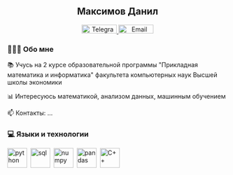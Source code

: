 <div id = "header", align = "center">
    <h2> Максимов Данил </h2>
</div>    

<div id = "socials", align = "center">
    <a href = https://t.me/maksimovdanil>
        <img src = "https://img.shields.io/badge/Telegram-blue?/style=for-the-badge&logo=telegram&logoColor=white" alt = "Telegram" width = 80 height = 20>
    </a>
    <a href = dan05maks@yandex.ru>
        <img src = "https://img.shields.io/badge/Email-red?/style=for-the-badge&logo=email&logoColor=white" alt = "Email" width = 80 height = 20>
    </a>
</div>
    
### 🙋🏻‍♂️ Обо мне 
📚 Учусь на 2 курсе образовательной программы "Прикладная математика и информатика" факультета компьютерных наук Высшей школы экономики

📊 Интересуюсь математикой, анализом данных, машинным обучением

📫 Контакты: ...

### 💻 Языки и технологии
<img src="https://cdn.jsdelivr.net/gh/devicons/devicon@latest/icons/python/python-original.svg" title = "python" width = 45 height = 45/>&nbsp;
<img src="https://cdn.jsdelivr.net/gh/devicons/devicon@latest/icons/azuresqldatabase/azuresqldatabase-original.svg" title = "sql" width = 45 height = 45/>&nbsp;
<img src="https://cdn.jsdelivr.net/gh/devicons/devicon@latest/icons/numpy/numpy-original-wordmark.svg" title = "numpy" width = 45 height = 45/>&nbsp;
<img src="https://cdn.jsdelivr.net/gh/devicons/devicon@latest/icons/pandas/pandas-original-wordmark.svg" title = "pandas" width = 45 height = 45/>&nbsp;
<img src="https://cdn.jsdelivr.net/gh/devicons/devicon@latest/icons/cplusplus/cplusplus-original.svg" title = "C++" width = 45 height = 45/>
          
          

          

<!--
**DanilMaksimov11/DanilMaksimov11** is a ✨ _special_ ✨ repository because its `README.md` (this file) appears on your GitHub profile.

Here are some ideas to get you started:

- 🔭 I’m currently working on ...
- 🌱 I’m currently learning ...
- 👯 I’m looking to collaborate on ...
- 🤔 I’m looking for help with ...
- 💬 Ask me about ...
- 📫 How to reach me: ...
- 😄 Pronouns: ...
- ⚡ Fun fact: ...
-->
